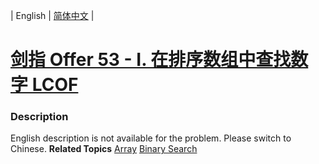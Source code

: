 | English | [简体中文](README.md) |

# [剑指 Offer 53 - I. 在排序数组中查找数字  LCOF](https://leetcode.cn/problems/zai-pai-xu-shu-zu-zhong-cha-zhao-shu-zi-lcof)
 ### Description
English description is not available for the problem. Please switch to Chinese.
**Related Topics**  [Array](https://leetcode.cn/tag/array) [Binary Search](https://leetcode.cn/tag/binary-search) 